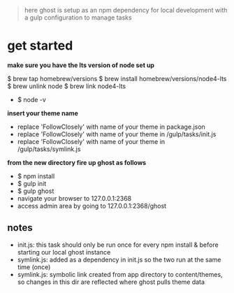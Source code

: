 > here ghost is setup as an npm dependency for local development with a gulp configuration to manage tasks

# get started

**make sure you have the lts version of node set up**

$ brew tap homebrew/versions
$ brew install homebrew/versions/node4-lts
$ brew unlink node
$ brew link node4-lts
- $ node -v

**insert your theme name**
- replace 'FollowClosely' with name of your theme in package.json
- replace 'FollowClosely' with name of your theme in /gulp/tasks/init.js
- replace 'FollowClosely' with name of your theme in /gulp/tasks/symlink.js

**from the new directory fire up ghost as follows**

- $ npm install
- $ gulp init
- $ gulp ghost
- navigate your browser to 127.0.0.1:2368
- access admin area by going to 127.0.0.1:2368/ghost


## notes

- init.js: this task should only be run once for every npm install & before starting our local ghost instance
- symlink.js: added as a dependency in init.js so the two run at the same time (once)
- symlink.js: symbolic link created from app directory to content/themes, so changes in this dir are reflected where ghost pulls theme data